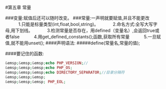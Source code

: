 #第五章 常量

###变量:赋值后还可以随时改变。
###常量:一声明就要赋值,并且不能更改
&emsp;&emsp;&emsp;1.只能是标量类型(int,float,bool,string)。
&emsp;&emsp;&emsp;2.命名方式:全写大写字母,用下划线。
&emsp;&emsp;&emsp;3.检测常量是否存在，用defined（变量名）,会返回true或者false
&emsp;&emsp;&emsp;4.用get_defined_constants();函数,获取所有常量
&emsp;&emsp;&emsp;5.一旦赋值,就不能用unset();
####声明语法:
#####define(常量名,常量的值);

####要记住的函数:
```php
&emsp;&emsp;&emsp;echo PHP_VERSION;//
&emsp;&emsp;&emsp;echo PHP_OS;
&emsp;&emsp;&emsp;echo DIRECTORY_SEPARATOR;//目录分隔符
&emsp;&emsp;&emsp;
&emsp;&emsp;&emsp; PHP_EOL;
```



